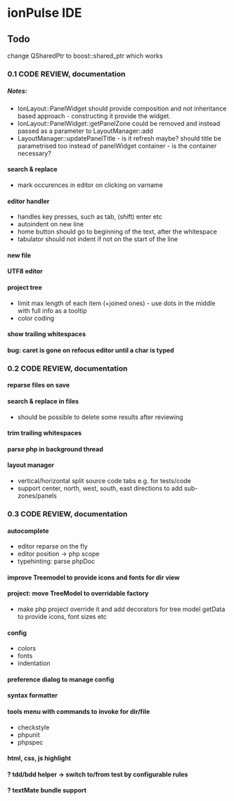 ionPulse IDE
============

Todo
----

change QSharedPtr to boost::shared_ptr which works

### 0.1 CODE REVIEW, documentation
##### Notes:
* IonLayout::PanelWidget should provide composition and not inheritance based approach - constructing it provide the widget.
* IonLayout::PanelWidget::getPanelZone could be removed and instead passed as a parameter to LayoutManager::add
* LayoutManager::updatePanelTitle - is it refresh maybe? should title be parametrised too instead of panelWidget container - is the container necessary?


#### search & replace
* mark occurences in editor on clicking on varname

#### editor handler
* handles key presses, such as tab, (shift) enter etc
* autoindent on new line
* home button should go to beginning of the text, after the whitespace
* tabulator should not indent if not on the start of the line

#### new file

#### UTF8 editor

#### project tree
* limit max length of each item (+joined ones) - use dots in the middle with full info as a tooltip
* color coding

#### show trailing whitespaces

#### bug: caret is gone on refocus editor until a char is typed

### 0.2 CODE REVIEW, documentation

#### reparse files on save

#### search & replace in files
* should be possible to delete some results after reviewing

#### trim trailing whitespaces

#### parse php in background thread

#### layout manager
* vertical/horizontal split source code tabs e.g. for tests/code
* support center, north, west, south, east directions to add sub-zones/panels

### 0.3 CODE REVIEW, documentation

#### autocomplete
* editor reparse on the fly
* editor position -> php scope
* typehinting: parse phpDoc

#### improve Treemodel to provide icons and fonts for dir view

#### project: move TreeModel to overridable factory
* make php project override it and add decorators for tree model getData to provide icons, font sizes etc

#### config
* colors
* fonts
* indentation

#### preference dialog to manage config

#### syntax formatter

#### tools menu with commands to invoke for dir/file
* checkstyle
* phpunit
* phpspec

#### html, css, js highlight

#### ? tdd/bdd helper -> switch to/from test by configurable rules

#### ? textMate bundle support



